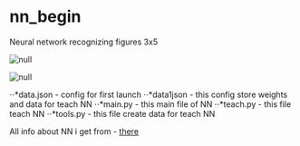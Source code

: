 # nn_begin
Neural network recognizing figures 3x5

![null](https://i0.wp.com/neuralnet.info/wp-content/uploads/2016/05/trainingset.png)

![null](https://i0.wp.com/neuralnet.info/wp-content/uploads/2016/05/trainingsetnums.png)

⋅⋅*data.json - config for first launch
⋅⋅*data1json - this config store weights and data for teach NN
⋅⋅*main.py - this main file of NN
⋅⋅*teach.py - this file teach NN
⋅⋅*tools.py - this file create data for teach NN

All info about NN i get from - [there](http://neuralnet.info/)

